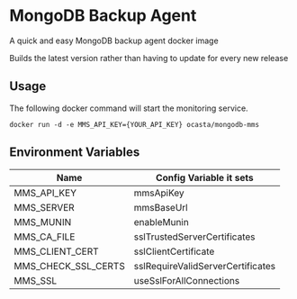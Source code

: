 MongoDB Backup Agent
========================

A quick and easy MongoDB backup agent docker image  

Builds the latest version rather than having to update for every new release

Usage
-----
The following docker command will start the monitoring service.

`docker run -d -e MMS_API_KEY={YOUR_API_KEY} ocasta/mongodb-mms`

Environment Variables
-----

|  Name  | Config Variable it sets |
|--------|-------------------------|
| MMS_API_KEY | mmsApiKey |
| MMS_SERVER | mmsBaseUrl |
| MMS_MUNIN | enableMunin |
| MMS_CA_FILE | sslTrustedServerCertificates |
| MMS_CLIENT_CERT | sslClientCertificate |
| MMS_CHECK_SSL_CERTS | sslRequireValidServerCertificates |
| MMS_SSL | useSslForAllConnections |
